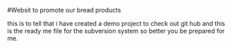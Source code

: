 #Websit to promote our bread products

this is to tell that i have created a demo project to check out git hub and this is the ready me file for the 
subversion system so better you be prepared for me.